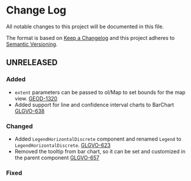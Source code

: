 # Change Log
All notable changes to this project will be documented in this file.

The format is based on [Keep a Changelog](http://keepachangelog.com/) 
and this project adheres to [Semantic Versioning](http://semver.org/).

## UNRELEASED

### Added
- `extent` parameters can be passed to ol/Map to set bounds for the map view.
  [GEOD-1320](https://opensource.ncsa.illinois.edu/jira/browse/GEOD-1320)
- Added support for line and confidence interval charts to BarChart
  [GLGVO-638](https://opensource.ncsa.illinois.edu/jira/browse/GLGVO-638)

### Changed
- Added `LegendHorizontalDiscrete` component and renamed `Legend` to `LegendHorizontalDiscrete`.
  [GLGVO-623](https://opensource.ncsa.illinois.edu/jira/browse/GLGVO-623)
 - Removed the tooltip from bar chart, so it can be set and customized in the parent component
   [GLGVO-657](https://opensource.ncsa.illinois.edu/jira/browse/GLGVO-657)

### Fixed
